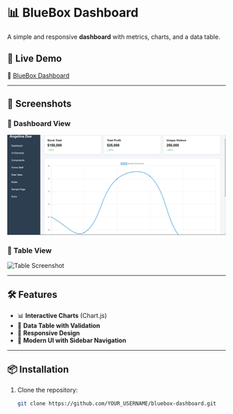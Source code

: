 # 📊 BlueBox Dashboard

A simple and responsive **dashboard** with metrics, charts, and a data table.

## 🚀 Live Demo
🔗 [BlueBox Dashboard](https://manikanta-blubox-dashboard.netlify.app/)

---

## 📸 Screenshots

### 📌 Dashboard View  
![Dashboard Screenshot](https://github.com/maniyadhav997/bluebox-dashboard/blob/70dec5755684c2ef7ce24aef967376d641097722/Screenshot%202025-02-07%20213525.png)

### 📌 Table View  
![Table Screenshot](screenshots/table.png)

---

## 🛠 Features
- 📊 **Interactive Charts** (Chart.js)
- 📑 **Data Table with Validation**
- 📱 **Responsive Design**
- 🎨 **Modern UI with Sidebar Navigation**

---

## 📦 Installation
1. Clone the repository:
   ```bash
   git clone https://github.com/YOUR_USERNAME/bluebox-dashboard.git
